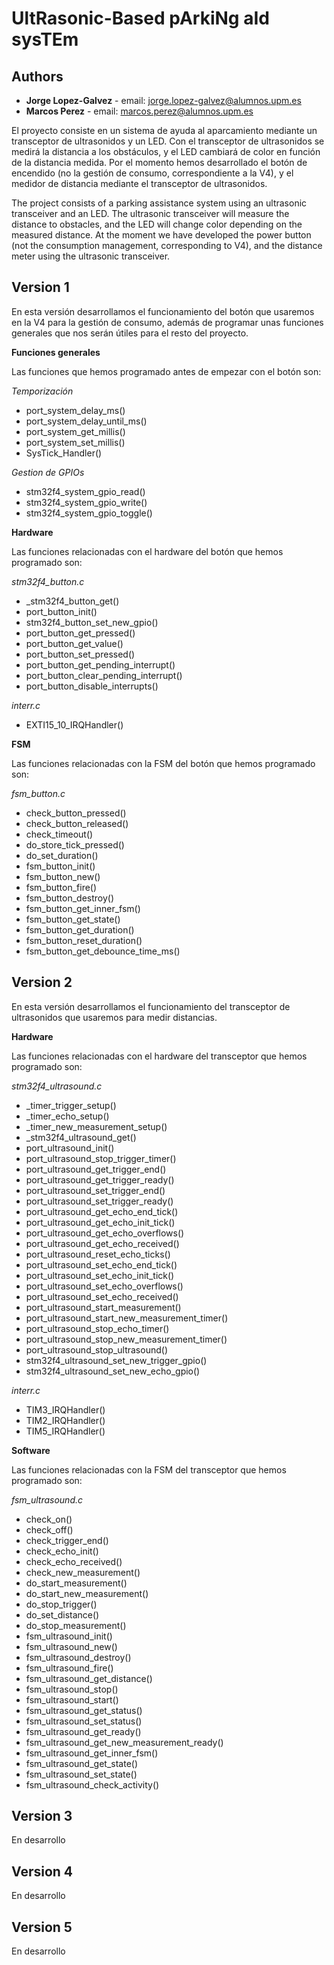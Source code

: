 # UltRasonic-Based pArkiNg aId sysTEm

## Authors

* **Jorge Lopez-Galvez** - email: [jorge.lopez-galvez@alumnos.upm.es](mailto:jorge.lopez-galvez@alumnos.upm.es)
* **Marcos Perez** - email: [marcos.perez@alumnos.upm.es](mailto:marcos.perez@alumnos.upm.es)

El proyecto consiste en un sistema de ayuda al aparcamiento mediante un transceptor de ultrasonidos y un LED. Con el transceptor de ultrasonidos se medirá la distancia a los obstáculos, y el LED cambiará de color en función de la distancia medida. Por el momento hemos desarrollado el botón de encendido (no la gestión de consumo, correspondiente a la V4), y el medidor de distancia mediante el transceptor de ultrasonidos.

The project consists of a parking assistance system using an ultrasonic transceiver and an LED. The ultrasonic transceiver will measure the distance to obstacles, and the LED will change color depending on the measured distance. At the moment we have developed the power button (not the consumption management, corresponding to V4), and the distance meter using the ultrasonic transceiver.

## Version 1
En esta versión desarrollamos el funcionamiento del botón que usaremos en la V4 para la gestión de consumo, además de programar unas funciones generales que nos serán útiles para el resto del proyecto.

**Funciones generales**

Las funciones que hemos programado antes de empezar con el botón son:

*Temporización*
* port_system_delay_ms()
* port_system_delay_until_ms()
* port_system_get_millis()
* port_system_set_millis()
* SysTick_Handler()

*Gestion de GPIOs*
* stm32f4_system_gpio_read()
* stm32f4_system_gpio_write()
* stm32f4_system_gpio_toggle()


**Hardware**

Las funciones relacionadas con el hardware del botón que hemos programado son:

*stm32f4_button.c*
* _stm32f4_button_get()
* port_button_init()
* stm32f4_button_set_new_gpio()
* port_button_get_pressed()
* port_button_get_value()
* port_button_set_pressed()
* port_button_get_pending_interrupt()
* port_button_clear_pending_interrupt()
* port_button_disable_interrupts()

*interr.c*
* EXTI15_10_IRQHandler()

**FSM**

Las funciones relacionadas con la FSM del botón que hemos programado son:

*fsm_button.c*
* check_button_pressed()
* check_button_released()
* check_timeout()
* do_store_tick_pressed()
* do_set_duration()
* fsm_button_init()
* fsm_button_new()
* fsm_button_fire()
* fsm_button_destroy()
* fsm_button_get_inner_fsm()
* fsm_button_get_state()
* fsm_button_get_duration()
* fsm_button_reset_duration()
* fsm_button_get_debounce_time_ms()


## Version 2

En esta versión desarrollamos el funcionamiento del transceptor de ultrasonidos que usaremos para medir distancias.

**Hardware**

Las funciones relacionadas con el hardware del transceptor que hemos programado son:

*stm32f4_ultrasound.c*
* _timer_trigger_setup() 
* _timer_echo_setup() 
* _timer_new_measurement_setup()
* _stm32f4_ultrasound_get() 
* port_ultrasound_init() 
* port_ultrasound_stop_trigger_timer() 
* port_ultrasound_get_trigger_end() 
* port_ultrasound_get_trigger_ready() 
* port_ultrasound_set_trigger_end()
* port_ultrasound_set_trigger_ready() 
* port_ultrasound_get_echo_end_tick()
* port_ultrasound_get_echo_init_tick() 
* port_ultrasound_get_echo_overflows() 
* port_ultrasound_get_echo_received() 
* port_ultrasound_reset_echo_ticks() 
* port_ultrasound_set_echo_end_tick() 
* port_ultrasound_set_echo_init_tick() 
* port_ultrasound_set_echo_overflows() 
* port_ultrasound_set_echo_received() 
* port_ultrasound_start_measurement() 
* port_ultrasound_start_new_measurement_timer() 
* port_ultrasound_stop_echo_timer()
* port_ultrasound_stop_new_measurement_timer()
* port_ultrasound_stop_ultrasound()
* stm32f4_ultrasound_set_new_trigger_gpio()
* stm32f4_ultrasound_set_new_echo_gpio()

*interr.c*
* TIM3_IRQHandler() 
* TIM2_IRQHandler() 
* TIM5_IRQHandler()

**Software**

Las funciones relacionadas con la FSM del transceptor que hemos programado son:

*fsm_ultrasound.c*
* check_on()
* check_off()
* check_trigger_end()
* check_echo_init()
* check_echo_received()
* check_new_measurement()
* do_start_measurement()
* do_start_new_measurement()
* do_stop_trigger()
* do_set_distance()
* do_stop_measurement()
* fsm_ultrasound_init()
* fsm_ultrasound_new()
* fsm_ultrasound_destroy()
* fsm_ultrasound_fire()
* fsm_ultrasound_get_distance()
* fsm_ultrasound_stop()
* fsm_ultrasound_start()
* fsm_ultrasound_get_status()
* fsm_ultrasound_set_status()
* fsm_ultrasound_get_ready()
* fsm_ultrasound_get_new_measurement_ready()
* fsm_ultrasound_get_inner_fsm()
* fsm_ultrasound_get_state()
* fsm_ultrasound_set_state()
* fsm_ultrasound_check_activity()

## Version 3

En desarrollo

## Version 4

En desarrollo

## Version 5

En desarrollo
